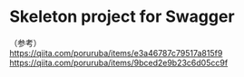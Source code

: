 # Skeleton project for Swagger

（参考）<br>
https://qiita.com/poruruba/items/e3a46787c79517a815f9 <br>
https://qiita.com/poruruba/items/9bced2e9b23c6d05cc9f <br>
